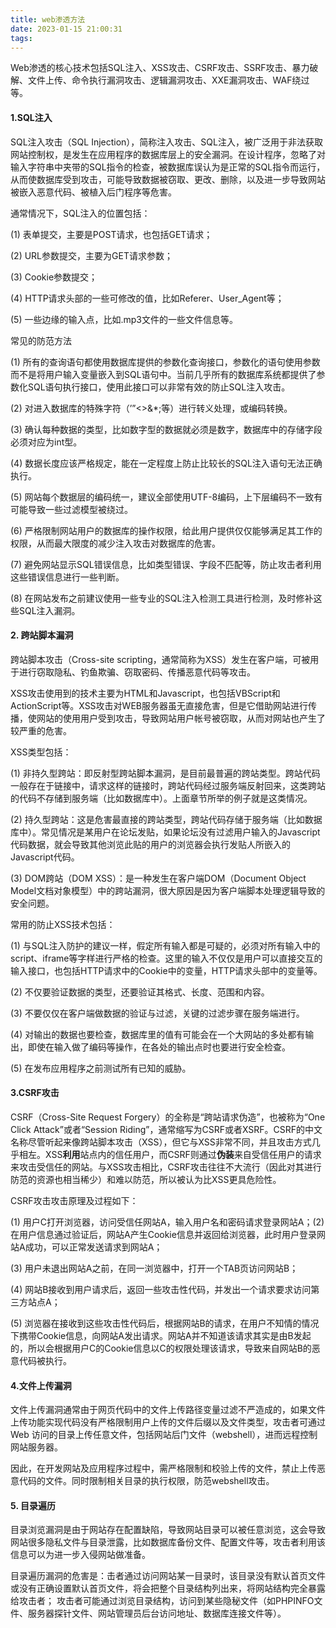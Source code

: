 ```yaml
---
title: web渗透方法
date: 2023-01-15 21:00:31
tags:
---
```


Web渗透的核心技术包括SQL注入、XSS攻击、CSRF攻击、SSRF攻击、暴力破解、文件上传、命令执行漏洞攻击、逻辑漏洞攻击、XXE漏洞攻击、WAF绕过等。

#### 1.SQL注入

SQL注入攻击（SQL Injection），简称注入攻击、SQL注入，被广泛用于非法获取网站控制权，是发生在应用程序的数据库层上的安全漏洞。在设计程序，忽略了对输入字符串中夹带的SQL指令的检查，被数据库误认为是正常的SQL指令而运行，从而使数据库受到攻击，可能导致数据被窃取、更改、删除，以及进一步导致网站被嵌入恶意代码、被植入后门程序等危害。

通常情况下，SQL注入的位置包括：

(1) 表单提交，主要是POST请求，也包括GET请求；

(2) URL参数提交，主要为GET请求参数；

(3) Cookie参数提交；

(4) HTTP请求头部的一些可修改的值，比如Referer、User_Agent等；

(5) 一些边缘的输入点，比如.mp3文件的一些文件信息等。

常见的防范方法

(1) 所有的查询语句都使用数据库提供的参数化查询接口，参数化的语句使用参数而不是将用户输入变量嵌入到SQL语句中。当前几乎所有的数据库系统都提供了参数化SQL语句执行接口，使用此接口可以非常有效的防止SQL注入攻击。

(2) 对进入数据库的特殊字符（’”<>&*;等）进行转义处理，或编码转换。

(3) 确认每种数据的类型，比如数字型的数据就必须是数字，数据库中的存储字段必须对应为int型。

(4) 数据长度应该严格规定，能在一定程度上防止比较长的SQL注入语句无法正确执行。

(5) 网站每个数据层的编码统一，建议全部使用UTF-8编码，上下层编码不一致有可能导致一些过滤模型被绕过。

(6) 严格限制网站用户的数据库的操作权限，给此用户提供仅仅能够满足其工作的权限，从而最大限度的减少注入攻击对数据库的危害。

(7) 避免网站显示SQL错误信息，比如类型错误、字段不匹配等，防止攻击者利用这些错误信息进行一些判断。

(8) 在网站发布之前建议使用一些专业的SQL注入检测工具进行检测，及时修补这些SQL注入漏洞。

#### 2. 跨站脚本漏洞

跨站脚本攻击（Cross-site scripting，通常简称为XSS）发生在客户端，可被用于进行窃取隐私、钓鱼欺骗、窃取密码、传播恶意代码等攻击。

XSS攻击使用到的技术主要为HTML和Javascript，也包括VBScript和ActionScript等。XSS攻击对WEB服务器虽无直接危害，但是它借助网站进行传播，使网站的使用用户受到攻击，导致网站用户帐号被窃取，从而对网站也产生了较严重的危害。

XSS类型包括：

(1) 非持久型跨站：即反射型跨站脚本漏洞，是目前最普遍的跨站类型。跨站代码一般存在于链接中，请求这样的链接时，跨站代码经过服务端反射回来，这类跨站的代码不存储到服务端（比如数据库中）。上面章节所举的例子就是这类情况。

(2) 持久型跨站：这是危害最直接的跨站类型，跨站代码存储于服务端（比如数据库中）。常见情况是某用户在论坛发贴，如果论坛没有过滤用户输入的Javascript代码数据，就会导致其他浏览此贴的用户的浏览器会执行发贴人所嵌入的Javascript代码。

(3) DOM跨站（DOM XSS）：是一种发生在客户端DOM（Document Object Model文档对象模型）中的跨站漏洞，很大原因是因为客户端脚本处理逻辑导致的安全问题。

常用的防止XSS技术包括：

(1) 与SQL注入防护的建议一样，假定所有输入都是可疑的，必须对所有输入中的script、iframe等字样进行严格的检查。这里的输入不仅仅是用户可以直接交互的输入接口，也包括HTTP请求中的Cookie中的变量，HTTP请求头部中的变量等。

(2) 不仅要验证数据的类型，还要验证其格式、长度、范围和内容。

(3) 不要仅仅在客户端做数据的验证与过滤，关键的过滤步骤在服务端进行。

(4) 对输出的数据也要检查，数据库里的值有可能会在一个大网站的多处都有输出，即使在输入做了编码等操作，在各处的输出点时也要进行安全检查。

(5) 在发布应用程序之前测试所有已知的威胁。

#### 3.CSRF攻击

CSRF（Cross-Site Request Forgery）的全称是“跨站请求伪造”，也被称为“One Click Attack”或者“Session Riding”，通常缩写为CSRF或者XSRF。CSRF的中文名称尽管听起来像跨站脚本攻击（XSS），但它与XSS非常不同，并且攻击方式几乎相左。XSS**利用**站点内的信任用户，而CSRF则通过**伪装**来自受信任用户的请求来攻击受信任的网站。与XSS攻击相比，CSRF攻击往往不大流行（因此对其进行防范的资源也相当稀少）和难以防范，所以被认为比XSS更具危险性。

CSRF攻击攻击原理及过程如下：

(1) 用户C打开浏览器，访问受信任网站A，输入用户名和密码请求登录网站A；(2) 在用户信息通过验证后，网站A产生Cookie信息并返回给浏览器，此时用户登录网站A成功，可以正常发送请求到网站A；

(3) 用户未退出网站A之前，在同一浏览器中，打开一个TAB页访问网站B；

(4) 网站B接收到用户请求后，返回一些攻击性代码，并发出一个请求要求访问第三方站点A；

(5) 浏览器在接收到这些攻击性代码后，根据网站B的请求，在用户不知情的情况下携带Cookie信息，向网站A发出请求。网站A并不知道该请求其实是由B发起的，所以会根据用户C的Cookie信息以C的权限处理该请求，导致来自网站B的恶意代码被执行。

#### 4.文件上传漏洞

文件上传漏洞通常由于网页代码中的文件上传路径变量过滤不严造成的，如果文件上传功能实现代码没有严格限制用户上传的文件后缀以及文件类型，攻击者可通过 Web 访问的目录上传任意文件，包括网站后门文件（webshell），进而远程控制网站服务器。

因此，在开发网站及应用程序过程中，需严格限制和校验上传的文件，禁止上传恶意代码的文件。同时限制相关目录的执行权限，防范webshell攻击。

#### 5. 目录遍历

目录浏览漏洞是由于网站存在配置缺陷，导致网站目录可以被任意浏览，这会导致网站很多隐私文件与目录泄露，比如数据库备份文件、配置文件等，攻击者利用该信息可以为进一步入侵网站做准备。

目录遍历漏洞的危害是：击者通过访问网站某一目录时，该目录没有默认首页文件或没有正确设置默认首页文件，将会把整个目录结构列出来，将网站结构完全暴露给攻击者； 攻击者可能通过浏览目录结构，访问到某些隐秘文件（如PHPINFO文件、服务器探针文件、网站管理员后台访问地址、数据库连接文件等）。